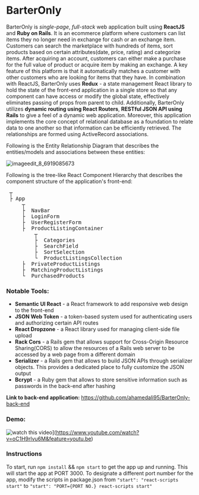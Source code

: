 # BarterOnly

BarterOnly is *single-page*, *full-stack* web application built using **ReactJS** and **Ruby on Rails**. It is an ecommerce platform where customers can list items they no longer need in exchange for cash or an exchange item. Customers can search the marketplace with hundreds of items, sort products based on certain attributes(date, price, rating) and categorize items. After acquiring an account, customers can either make a purchase for the full value of product or acquire item by making an exchange. A key feature of this platform is that it automatically matches a customer with other customers who are looking for items that they have. In combination with ReactJS, BarterOnly uses **Redux** - a state management React library to hold the state of the front-end application in a single store so that any component can have access or modify the global state, effectively eliminates passing of props from parent to child. Additionally, BarterOnly utilizes **dynamic routing using React Routers**, **RESTful JSON API using Rails** to give a feel of a dynamic web application. Moreover, this application implements the core concept of relational database as a foundation to relate data to one another so that information can be efficiently retrieved. The relationships are formed using ActiveRecord associations.

Following is the Entity Relationship Diagram that describes the entities/models and associations between these entities:

![imageedit_8_6919085673](https://user-images.githubusercontent.com/24445922/42916049-3a2a0bc2-8ad1-11e8-96ae-2e9f9190f662.png)

Following is the tree-like React Component Hierarchy that describes the component structure of the application's front-end:

<pre>
 ┬  
 ├ App
     ┬  
     ├  NavBar
     ├  LoginForm
     ├  UserRegisterForm
     ├  ProductListingContainer
         ┬  
         ├  Categories
         ├  SearchField
         ├  SortSelection
         └  ProductListingsCollection
     ├  PrivateProductListings
     ├  MatchingProductListings
     └  PurchasedProducts
</pre>

### Notable Tools:
  - **Semantic UI React** - a React framework to add responsive web design to the front-end
  - **JSON Web Token** - a token-based system used for authenticating users and authorizing certain API routes
  - **React Dropzone** - a React library used for managing client-side file upload
  - **Rack Cors** - a Rails gem that allows support for Cross-Origin Resource Sharing(CORS) to allow the resources of a Rails web server to be accessed by a web page from a different domain
  - **Serializer** - a Rails gem that allows to build JSON APIs through serializer objects. This provides a dedicated place to fully customize the JSON output
  - **Bcrypt** - a Ruby gem that allows to store sensitive information such as passwords in the back-end after hashing

**Link to back-end application:** https://github.com/ahamedali95/BarterOnly-back-end

### Demo:

![watch this video](https://img.youtube.com/vi/w_rQkDAGYyk/0.jpg)](https://www.youtube.com/watch?v=oC1H9rlvu6M&feature=youtu.be)

### Instructions
To start, run ```npm install``` && ```npm start``` to get the app up and running. This will start the app at PORT 3000. To designate a different port number for the app, modify the scripts in package.json from ```"start": "react-scripts start"``` to ```"start": "PORT={PORT NO.} react-scripts start"```
